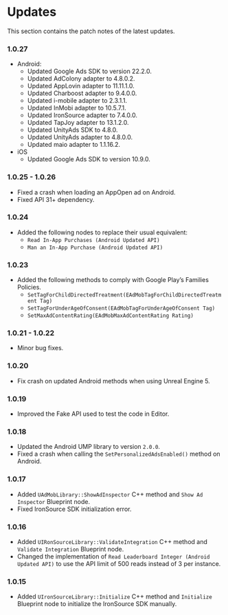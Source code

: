 # Updates

This section contains the patch notes of the latest updates.

### 1.0.27
- Android:
  - Updated Google Ads SDK to version 22.2.0.
  - Updated AdColony adapter to 4.8.0.2.
  - Updated AppLovin adapter to 11.11.1.0.
  - Updated Charboost adapter to 9.4.0.0.
  - Updated i-mobile adapter to 2.3.1.1.
  - Updated InMobi adapter to 10.5.7.1.
  - Updated IronSource adapter to 7.4.0.0.
  - Updated TapJoy adapter to 13.1.2.0.
  - Updated UnityAds SDK to 4.8.0.
  - Updated UnityAds adapter to 4.8.0.0.
  - Updated maio adapter to 1.1.16.2.
- iOS
  - Updated Google Ads SDK to version 10.9.0.

### 1.0.25 - 1.0.26
- Fixed a crash when loading an AppOpen ad on Android.
- Fixed API 31+ dependency.

### 1.0.24
- Added the following nodes to replace their usual equivalent:
    - `Read In-App Purchases (Android Updated API)`
    - `Man an In-App Purchase (Android Updated API)`

### 1.0.23
- Added the following methods to comply with Google Play’s Families Policies.
    - `SetTagForChildDirectedTreatment(EAdMobTagForChildDirectedTreatment Tag)`
    - `SetTagForUnderAgeOfConsent(EAdMobTagForUnderAgeOfConsent Tag)`
    - `SetMaxAdContentRating(EAdMobMaxAdContentRating Rating)`

### 1.0.21 - 1.0.22
- Minor bug fixes.

### 1.0.20
- Fix crash on updated Android methods when using Unreal Engine 5.

### 1.0.19 
- Improved the Fake API used to test the code in Editor.

### 1.0.18
- Updated the Android UMP library to version `2.0.0`.
- Fixed a crash when calling the `SetPersonalizedAdsEnabled()` method on Android.

### 1.0.17
- Added `UAdMobLibrary::ShowAdInspector` C++ method and `Show Ad Inspector` Blueprint node.
- Fixed IronSource SDK initialization error.

### 1.0.16
- Added `UIRonSourceLibrary::ValidateIntegration` C++ method and `Validate Integration` Blueprint node.
- Changed the implementation of `Read Leaderboard Integer (Android Updated API)` to use the API limit of 500 reads instead of 3 per instance.

### 1.0.15
- Added `UIronSourceLibrary::Initialize` C++ method and `Initialize` Blueprint node to initialize the IronSource SDK manually.


